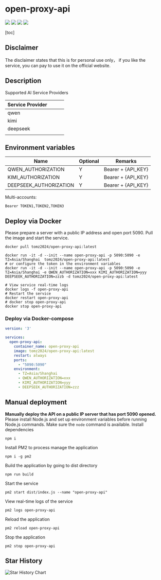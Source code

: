 # open-proxy-api

[![](https://img.shields.io/github/license/dangjingtao/open-proxy-api.svg)](LICENSE)
![](https://img.shields.io/github/stars/dangjingtao/open-proxy-api.svg)
![](https://img.shields.io/github/forks/dangjingtao/open-proxy-api.svg)
![](https://img.shields.io/docker/pulls/tomz2024/open-proxy-api.svg)

[toc]

## Disclaimer

The disclaimer states that this is for personal use only， if you like the service, you can pay to use it on the official website.

## Description

Supported AI Service Providers

| Service Provider |      |      |      |
| ---------------- | ---- | ---- | ---- |
| qwen             |      |      |      |
| kimi             |      |      |      |
| deepseek         |      |      |      |
|                  |      |      |      |

## Environment variables

| Name | Optional | Remarks                         |
|------|------|----------------------------------|
| QWEN_AUTHORIZATION | Y | Bearer + {API_KEY} |
| KIMI_AUTHORIZATION | Y | Bearer + {API_KEY} |
| DEEPSEEK_AUTHORIZATION | Y | Bearer + {API_KEY} |

Multi-accounts:

```
Bearer TOKEN1,TOKEN2,TOKEN3
```

## Deploy via Docker 

Please prepare a server with a public IP address and open port 5090.  Pull the image and start the service.

```shell
docker pull tomz2024/open-proxy-api:latest
```

```shell
docker run -it -d --init --name open-proxy-api -p 5090:5090 -e TZ=Asia/Shanghai  tomz2024/open-proxy-api:latest
# or configure the token in the environment variables
docker run -it -d --init --name open-proxy-api -p 5090:5090 -e TZ=Asia/Shanghai -e QWEN_AUTHORIZATION=xxx KIMI_AUTHORIZATION=yyy DEEPSEEK_AUTHORIZATION=zzzb -d tomz2024/open-proxy-api:latest
```

```shell
# View service real-time logs
docker logs -f open-proxy-api
# Restart the service
docker restart open-proxy-api
# docker stop open-proxy-api
docker stop open-proxy-api
```

### Deploy via Docker-compose 

```yaml
version: '3'

services:
  open-proxy-api:
    container_name: open-proxy-api
    image: tomz2024/open-proxy-api:latest
    restart: always
    ports:
      - "5090:5090"
    environment:
      - TZ=Asia/Shanghai
      - QWEN_AUTHORIZATION=xxx
      - KIMI_AUTHORIZATION=yyy
      - DEEPSEEK_AUTHORIZATION=zzz
```

## Manual deployment

**Manually deploy the API on a public IP server that has port 5090 opened.**
Please install Node.js and set up environment variables before running Node.js commands. Make sure the `node` command is available.
Install dependencies

```
npm i
```
Install PM2 to process manage the application
```
npm i -g pm2
```
Build the application by going to dist directory
```
npm run build
```
Start the service
```
pm2 start dist/index.js --name "open-proxy-api"
```
View real-time logs of the service
```
pm2 logs open-proxy-api
```
Reload the application
```
pm2 reload open-proxy-api
```
Stop the application
```
pm2 stop open-proxy-api
```



## Star History

![Star History Chart](https://api.star-history.com/svg?repos=dangjingtao/open-proxy-api&type=Date)